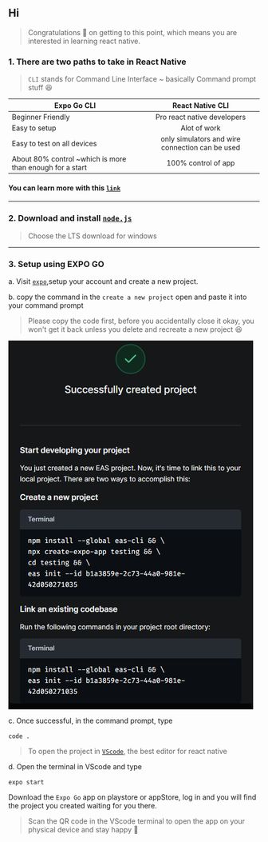 ## Hi
> Congratulations 🎊 on getting to this point, which means you are interested in learning react native.

### 1. There are two paths to take in React Native
> `CLI` stands for Command Line Interface ~ basically Command prompt stuff 😆

| Expo Go CLI   | React Native CLI  |
| ------------- |:-------------:| 
| Beginner Friendly     | Pro react native developers | 
| Easy to setup      | Alot of work      |   
| Easy to test on all devices | only simulators and wire connection can be used     | 
| About 80% control ~which is more than enough for a start | 100% control of app    |

#### You can learn more with this [`link`]([https://www.python.org/downloads/](https://reactnative.dev/docs/environment-setup?package-manager=npm&guide=quickstart)https://reactnative.dev/docs/environment-setup?package-manager=npm&guide=quickstart) 

---

### 2. Download and install [`node.js`](https://nodejs.org/en)
> Choose the LTS download for windows

---
### 3. Setup using EXPO GO

a. Visit [`expo`](https://www.python.org/downloads/](https://reactnative.dev/docs/environment-setup?package-manager=npm&guide=quickstart)https://reactnative.dev/docs/environment-setup?package-manager=npm&guide=quickstart),setup your account and create a new project.


b. copy the command in the `create a new project` open and paste it into your command prompt
> Please copy the code first, before you accidentally close it okay, you won't get it back unless you delete and recreate a new project 😆
<img src="Images/CLI for project.png" align="center" size="100px"/>

c. Once successful, in the command prompt, type
```
code .
```
> To open the project in [`VScode`](https://code.visualstudio.com/), the best editor for react native

d. Open the terminal in VScode and type
```
expo start
```
Download the  `Expo Go` app on playstore or appStore, log in and you will find the project you created waiting for you there.
> Scan the QR code in the VScode terminal to open the app on your physical device and stay happy 🎊
